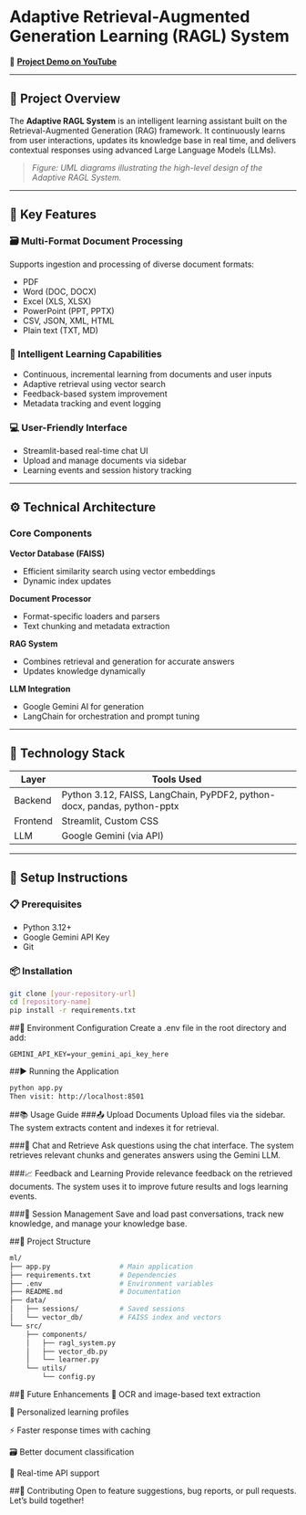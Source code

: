 # Adaptive Retrieval-Augmented Generation Learning (RAGL) System  
🎥 **[Project Demo on YouTube](https://youtu.be/gpIohWJ3XwA)**

---

## 📘 Project Overview  
The **Adaptive RAGL System** is an intelligent learning assistant built on the Retrieval-Augmented Generation (RAG) framework. It continuously learns from user interactions, updates its knowledge base in real time, and delivers contextual responses using advanced Large Language Models (LLMs).  

> *Figure: UML diagrams illustrating the high-level design of the Adaptive RAGL System.*

---

## 🔑 Key Features

### 🗃️ Multi-Format Document Processing  
Supports ingestion and processing of diverse document formats:
- PDF  
- Word (DOC, DOCX)  
- Excel (XLS, XLSX)  
- PowerPoint (PPT, PPTX)  
- CSV, JSON, XML, HTML  
- Plain text (TXT, MD)

### 🧠 Intelligent Learning Capabilities  
- Continuous, incremental learning from documents and user inputs  
- Adaptive retrieval using vector search  
- Feedback-based system improvement  
- Metadata tracking and event logging

### 💻 User-Friendly Interface  
- Streamlit-based real-time chat UI  
- Upload and manage documents via sidebar  
- Learning events and session history tracking  

---

## ⚙️ Technical Architecture  

### Core Components  
**Vector Database (FAISS)**  
- Efficient similarity search using vector embeddings  
- Dynamic index updates  

**Document Processor**  
- Format-specific loaders and parsers  
- Text chunking and metadata extraction  

**RAG System**  
- Combines retrieval and generation for accurate answers  
- Updates knowledge dynamically  

**LLM Integration**  
- Google Gemini AI for generation  
- LangChain for orchestration and prompt tuning  

---

## 🧰 Technology Stack

| Layer     | Tools Used                                                 |
|-----------|------------------------------------------------------------|
| Backend   | Python 3.12, FAISS, LangChain, PyPDF2, python-docx, pandas, python-pptx |
| Frontend  | Streamlit, Custom CSS                                      |
| LLM       | Google Gemini (via API)                                    |

---

## 🚀 Setup Instructions

### 📋 Prerequisites  
- Python 3.12+  
- Google Gemini API Key  
- Git

### 📦 Installation  
```bash
git clone [your-repository-url]
cd [repository-name]
pip install -r requirements.txt
```

##🔐 Environment Configuration
Create a .env file in the root directory and add:

```env
GEMINI_API_KEY=your_gemini_api_key_here
```
##▶️ Running the Application
```bash
python app.py
Then visit: http://localhost:8501
```
##📚 Usage Guide
###📤 Upload Documents
Upload files via the sidebar. The system extracts content and indexes it for retrieval.

###💬 Chat and Retrieve
Ask questions using the chat interface. The system retrieves relevant chunks and generates answers using the Gemini LLM.

###📈 Feedback and Learning
Provide relevance feedback on the retrieved documents. The system uses it to improve future results and logs learning events.

###🧾 Session Management
Save and load past conversations, track new knowledge, and manage your knowledge base.

##📁 Project Structure
```bash
ml/
├── app.py                 # Main application
├── requirements.txt       # Dependencies
├── .env                   # Environment variables
├── README.md              # Documentation
├── data/
│   ├── sessions/          # Saved sessions
│   └── vector_db/         # FAISS index and vectors
└── src/
    ├── components/
    │   ├── ragl_system.py
    │   ├── vector_db.py
    │   └── learner.py
    └── utils/
        └── config.py
```
##🔮 Future Enhancements
🧾 OCR and image-based text extraction

🧠 Personalized learning profiles

⚡ Faster response times with caching

🗃️ Better document classification

📡 Real-time API support

##🤝 Contributing
Open to feature suggestions, bug reports, or pull requests. Let’s build together!


